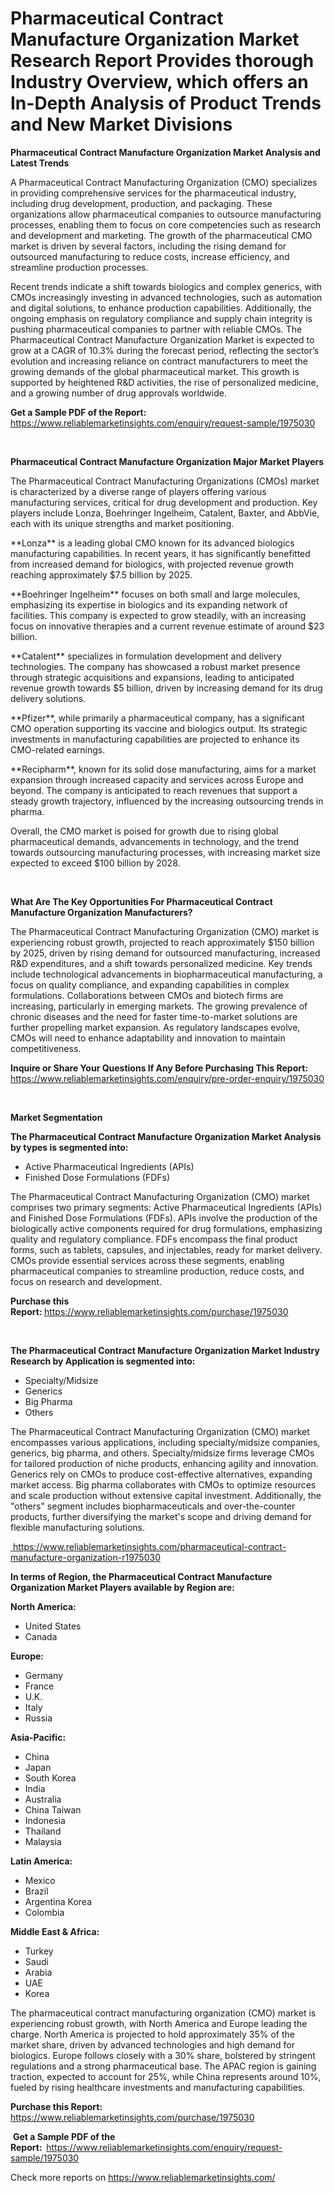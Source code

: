 <p><h1>Pharmaceutical Contract Manufacture Organization Market Research Report Provides thorough Industry Overview, which offers an In-Depth Analysis of Product Trends and New Market Divisions</h1></p><p><strong>Pharmaceutical Contract Manufacture Organization Market Analysis and Latest Trends</strong></p>
<p><p>A Pharmaceutical Contract Manufacturing Organization (CMO) specializes in providing comprehensive services for the pharmaceutical industry, including drug development, production, and packaging. These organizations allow pharmaceutical companies to outsource manufacturing processes, enabling them to focus on core competencies such as research and development and marketing. The growth of the pharmaceutical CMO market is driven by several factors, including the rising demand for outsourced manufacturing to reduce costs, increase efficiency, and streamline production processes.</p><p>Recent trends indicate a shift towards biologics and complex generics, with CMOs increasingly investing in advanced technologies, such as automation and digital solutions, to enhance production capabilities. Additionally, the ongoing emphasis on regulatory compliance and supply chain integrity is pushing pharmaceutical companies to partner with reliable CMOs. The Pharmaceutical Contract Manufacture Organization Market is expected to grow at a CAGR of 10.3% during the forecast period, reflecting the sector’s evolution and increasing reliance on contract manufacturers to meet the growing demands of the global pharmaceutical market. This growth is supported by heightened R&D activities, the rise of personalized medicine, and a growing number of drug approvals worldwide.</p></p>
<p><strong>Get a Sample PDF of the Report:&nbsp;</strong> <a href="https://www.reliablemarketinsights.com/enquiry/request-sample/1975030?utm_campaign=2112&utm_medium=2&utm_source=Github&utm_content=ia&utm_term=28032025&utm_id=pharmaceutical-contract-manufacture-organization">https://www.reliablemarketinsights.com/enquiry/request-sample/1975030</a></p>
<p>&nbsp;</p>
<p><strong>Pharmaceutical Contract Manufacture Organization Major Market Players</strong></p>
<p><p>The Pharmaceutical Contract Manufacturing Organizations (CMOs) market is characterized by a diverse range of players offering various manufacturing services, critical for drug development and production. Key players include Lonza, Boehringer Ingelheim, Catalent, Baxter, and AbbVie, each with its unique strengths and market positioning.</p><p>**Lonza** is a leading global CMO known for its advanced biologics manufacturing capabilities. In recent years, it has significantly benefitted from increased demand for biologics, with projected revenue growth reaching approximately $7.5 billion by 2025. </p><p>**Boehringer Ingelheim** focuses on both small and large molecules, emphasizing its expertise in biologics and its expanding network of facilities. This company is expected to grow steadily, with an increasing focus on innovative therapies and a current revenue estimate of around $23 billion.</p><p>**Catalent** specializes in formulation development and delivery technologies. The company has showcased a robust market presence through strategic acquisitions and expansions, leading to anticipated revenue growth towards $5 billion, driven by increasing demand for its drug delivery solutions.</p><p>**Pfizer**, while primarily a pharmaceutical company, has a significant CMO operation supporting its vaccine and biologics output. Its strategic investments in manufacturing capabilities are projected to enhance its CMO-related earnings.</p><p>**Recipharm**, known for its solid dose manufacturing, aims for a market expansion through increased capacity and services across Europe and beyond. The company is anticipated to reach revenues that support a steady growth trajectory, influenced by the increasing outsourcing trends in pharma.</p><p>Overall, the CMO market is poised for growth due to rising global pharmaceutical demands, advancements in technology, and the trend towards outsourcing manufacturing processes, with increasing market size expected to exceed $100 billion by 2028.</p></p>
<p>&nbsp;</p>
<p><strong>What Are The Key Opportunities For Pharmaceutical Contract Manufacture Organization Manufacturers?</strong></p>
<p><p>The Pharmaceutical Contract Manufacturing Organization (CMO) market is experiencing robust growth, projected to reach approximately $150 billion by 2025, driven by rising demand for outsourced manufacturing, increased R&D expenditures, and a shift towards personalized medicine. Key trends include technological advancements in biopharmaceutical manufacturing, a focus on quality compliance, and expanding capabilities in complex formulations. Collaborations between CMOs and biotech firms are increasing, particularly in emerging markets. The growing prevalence of chronic diseases and the need for faster time-to-market solutions are further propelling market expansion. As regulatory landscapes evolve, CMOs will need to enhance adaptability and innovation to maintain competitiveness.</p></p>
<p><strong>Inquire or Share Your Questions If Any Before Purchasing This Report:</strong> <a href="https://www.reliablemarketinsights.com/enquiry/pre-order-enquiry/1975030?utm_campaign=2112&utm_medium=2&utm_source=Github&utm_content=ia&utm_term=28032025&utm_id=pharmaceutical-contract-manufacture-organization">https://www.reliablemarketinsights.com/enquiry/pre-order-enquiry/1975030</a></p>
<p>&nbsp;</p>
<p><strong>Market Segmentation</strong></p>
<p><strong>The Pharmaceutical Contract Manufacture Organization Market Analysis by types is segmented into:</strong></p>
<p><ul><li>Active Pharmaceutical Ingredients (APIs)</li><li>Finished Dose Formulations (FDFs)</li></ul></p>
<p><p>The Pharmaceutical Contract Manufacturing Organization (CMO) market comprises two primary segments: Active Pharmaceutical Ingredients (APIs) and Finished Dose Formulations (FDFs). APIs involve the production of the biologically active components required for drug formulations, emphasizing quality and regulatory compliance. FDFs encompass the final product forms, such as tablets, capsules, and injectables, ready for market delivery. CMOs provide essential services across these segments, enabling pharmaceutical companies to streamline production, reduce costs, and focus on research and development.</p></p>
<p><strong>Purchase this Report:&nbsp;</strong><a href="https://www.reliablemarketinsights.com/purchase/1975030?utm_campaign=2112&utm_medium=2&utm_source=Github&utm_content=ia&utm_term=28032025&utm_id=pharmaceutical-contract-manufacture-organization">https://www.reliablemarketinsights.com/purchase/1975030</a></p>
<p>&nbsp;</p>
<p><strong>The Pharmaceutical Contract Manufacture Organization Market Industry Research by Application is segmented into:</strong></p>
<p><ul><li>Specialty/Midsize</li><li>Generics</li><li>Big Pharma</li><li>Others</li></ul></p>
<p><p>The Pharmaceutical Contract Manufacturing Organization (CMO) market encompasses various applications, including specialty/midsize companies, generics, big pharma, and others. Specialty/midsize firms leverage CMOs for tailored production of niche products, enhancing agility and innovation. Generics rely on CMOs to produce cost-effective alternatives, expanding market access. Big pharma collaborates with CMOs to optimize resources and scale production without extensive capital investment. Additionally, the "others" segment includes biopharmaceuticals and over-the-counter products, further diversifying the market's scope and driving demand for flexible manufacturing solutions.</p></p>
<p><a href="https://www.reliablemarketinsights.com/pharmaceutical-contract-manufacture-organization-r1975030?utm_campaign=2112&utm_medium=2&utm_source=Github&utm_content=ia&utm_term=28032025&utm_id=pharmaceutical-contract-manufacture-organization">&nbsp;https://www.reliablemarketinsights.com/pharmaceutical-contract-manufacture-organization-r1975030</a></p>
<p><strong>In terms of Region, the Pharmaceutical Contract Manufacture Organization Market Players available by Region are:</strong></p>
<p>
    <p> <strong> North America: </strong>
        <ul>
            <li>United States</li>
            <li>Canada</li>
        </ul>
        </p> 
    <p> <strong> Europe: </strong>
        <ul>
            <li>Germany</li>
            <li>France</li>
            <li>U.K.</li>
            <li>Italy</li>
            <li>Russia</li>
        </ul>
        </p> 
    <p> <strong> Asia-Pacific: </strong>
        <ul>
            <li>China</li>
            <li>Japan</li>
            <li>South Korea</li>
            <li>India</li>
            <li>Australia</li>
            <li>China Taiwan</li>
            <li>Indonesia</li>
            <li>Thailand</li>
            <li>Malaysia</li>
        </ul>
        </p> 
    <p> <strong> Latin America: </strong>
        <ul>
            <li>Mexico</li>
            <li>Brazil</li>
            <li>Argentina Korea</li>
            <li>Colombia</li>
        </ul>
        </p> 
    <p> <strong> Middle East & Africa: </strong>
        <ul>
            <li>Turkey</li>
            <li>Saudi</li>
            <li>Arabia</li>
            <li>UAE</li>
            <li>Korea</li>
        </ul>
    </p>
    </p>
<p><p>The pharmaceutical contract manufacturing organization (CMO) market is experiencing robust growth, with North America and Europe leading the charge. North America is projected to hold approximately 35% of the market share, driven by advanced technologies and high demand for biologics. Europe follows closely with a 30% share, bolstered by stringent regulations and a strong pharmaceutical base. The APAC region is gaining traction, expected to account for 25%, while China represents around 10%, fueled by rising healthcare investments and manufacturing capabilities.</p></p>
<p><strong>Purchase this Report: </strong><a href="https://www.reliablemarketinsights.com/purchase/1975030?utm_campaign=2112&utm_medium=2&utm_source=Github&utm_content=ia&utm_term=28032025&utm_id=pharmaceutical-contract-manufacture-organization">https://www.reliablemarketinsights.com/purchase/1975030</a></p>
<p>&nbsp;<strong>Get a Sample PDF of the Report:&nbsp;&nbsp;</strong><a href="https://www.reliablemarketinsights.com/enquiry/request-sample/1975030?utm_campaign=2112&utm_medium=2&utm_source=Github&utm_content=ia&utm_term=28032025&utm_id=pharmaceutical-contract-manufacture-organization">https://www.reliablemarketinsights.com/enquiry/request-sample/1975030</a></p>
<p><strong></strong></p>
<p>Check more reports on <a href="https://www.reliablemarketinsights.com/?utm_campaign=2112&utm_medium=2&utm_source=Github&utm_content=ia&utm_term=28032025&utm_id=pharmaceutical-contract-manufacture-organization">https://www.reliablemarketinsights.com/</a></p>